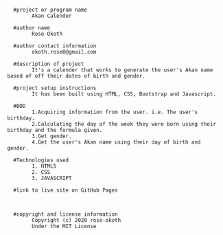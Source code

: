      #project or program name 
            Akan Calender

      #author name 
            Rose Okoth

      #author contact information
            okoth.rose0@gmail.com

      #description of project
            It's a calender that works to generate the user's Akan name based of off their dates of birth and gender.

      #project setup instructions
            It has been built using HTML, CSS, Bootstrap and Javascript.

      #BDD 
            1.Acquiring information from the user. i.e. The user's birthday.
            2.Calculating the day of the week they were born using their birthday and the formula given.
            3.Get gender.
            4.Get the user's Akan name using their day of birth and gender.

      #Technologies used 
            1. HTML5
            2. CSS
            3. JAVASCRIPT

      #link to live site on GitHub Pages



      #copyright and license information
            Copyright (c) 2020 rose-okoth 
            Under the MIT License

